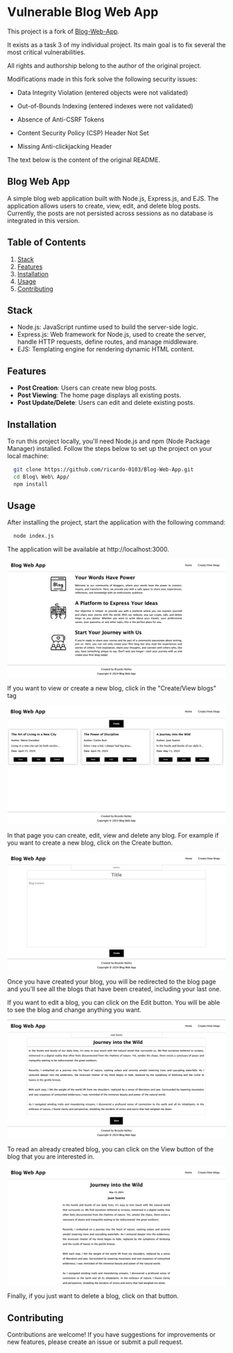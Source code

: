 # Vulnerable Blog Web App

This project is a fork of [Blog-Web-App](https://github.com/ricardo-0103/Blog-Web-App).

It exists as a task 3 of my individual project. Its main goal is to fix several the most critical vulnerabilities.

All rights and authorship belong to the author of the original project.

Modifications made in this fork solve the following security issues:

- Data Integrity Violation (entered objects were not validated)

- Out-of-Bounds Indexing (entered indexes were not validated)

- Absence of Anti-CSRF Tokens

- Content Security Policy (CSP) Header Not Set

- Missing Anti-clickjacking Header

The text below is the content of the original README.

## Blog Web App

A simple blog web application built with Node.js, Express.js, and EJS. The application allows users to create, view, edit, and delete blog posts. Currently, the posts are not persisted across sessions as no database is integrated in this version.



## Table of Contents

1. [Stack](#stack)
2. [Features](#features)
3. [Installation](#installation)
4. [Usage](#usage)
5. [Contributing](#contributing)

## Stack
- Node.js: JavaScript runtime used to build the server-side logic.
- Express.js: Web framework for Node.js, used to create the server, handle HTTP requests, define routes, and manage middleware.
- EJS: Templating engine for rendering dynamic HTML content.


## Features
- **Post Creation**: Users can create new blog posts.
- **Post Viewing**: The home page displays all existing posts.
- **Post Update/Delete**: Users can edit and delete existing posts.
## Installation

To run this project locally, you'll need Node.js and npm (Node Package Manager) installed. Follow the steps below to set up the project on your local machine:

```bash
  git clone https://github.com/ricardo-0103/Blog-Web-App.git
  cd Blog\ Web\ App/
  npm install 
```
    
## Usage
After installing the project, start the application with the following command:

```bash
  node index.js
```

The application will be available at http://localhost:3000.

![Home Page](images/home_page.png)

If you want to view or create a new blog, click in the "Create/View blogs" tag

![View Blogs](images/view_blogs.png)

In that page you can create, edit, view and delete any blog.
For example if you want to create a new blog, click on the Create button.

![Create Blogs](images/create_blog.png)

Once you have created your blog, you will be redirected to the blog page and you'll see all the blogs that have been created, including your last one.

If you want to edit a blog, you can click on the Edit button. You will be able to see the blog and change anything you want.

![Edit Blogs](images/edit_blog.png)

To read an already created blog, you can click on the View button of the blog that you are interested in.

![View Blog](images/view_specific_blog.png)

Finally, if you just want to delete a blog, click on that button.

## Contributing
Contributions are welcome! If you have suggestions for improvements or new features, please create an issue or submit a pull request. 
